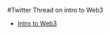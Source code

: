 #Twitter Thread on intro to Web3
- [Intro to Web3]([https://twitter.com/harsh_user](https://twitter.com/Choley_Bhature/status/1660640271812505600?s=20))
